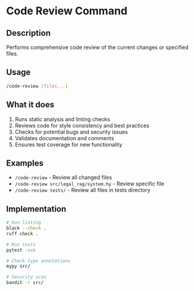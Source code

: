 # Code Review Command

## Description
Performs comprehensive code review of the current changes or specified files.

## Usage
```bash
/code-review [files...]
```

## What it does
1. Runs static analysis and linting checks
2. Reviews code for style consistency and best practices
3. Checks for potential bugs and security issues
4. Validates documentation and comments
5. Ensures test coverage for new functionality

## Examples
- `/code-review` - Review all changed files
- `/code-review src/legal_rag/system.hy` - Review specific file
- `/code-review tests/` - Review all files in tests directory

## Implementation
```bash
# Run linting
black --check .
ruff check .

# Run tests
pytest -xvs

# Check type annotations
mypy src/

# Security scan
bandit -r src/
```